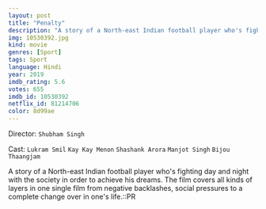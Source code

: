 ```yaml
---
layout: post
title: "Penalty"
description: "A story of a North-east Indian football player who's fighting day and night with the society in order to achieve his dreams. The film covers all kinds of layers in one single film from negative backlashes, social pressures to a complete change over in one's life..."
img: 10530392.jpg
kind: movie
genres: [Sport]
tags: Sport 
language: Hindi
year: 2019
imdb_rating: 5.6
votes: 655
imdb_id: 10530392
netflix_id: 81214706
color: 8d99ae
---
```

Director: `Shubham Singh`  

Cast: `Lukram Smil` `Kay Kay Menon` `Shashank Arora` `Manjot Singh` `Bijou Thaangjam` 

A story of a North-east Indian football player who's fighting day and night with the society in order to achieve his dreams. The film covers all kinds of layers in one single film from negative backlashes, social pressures to a complete change over in one's life.::PR